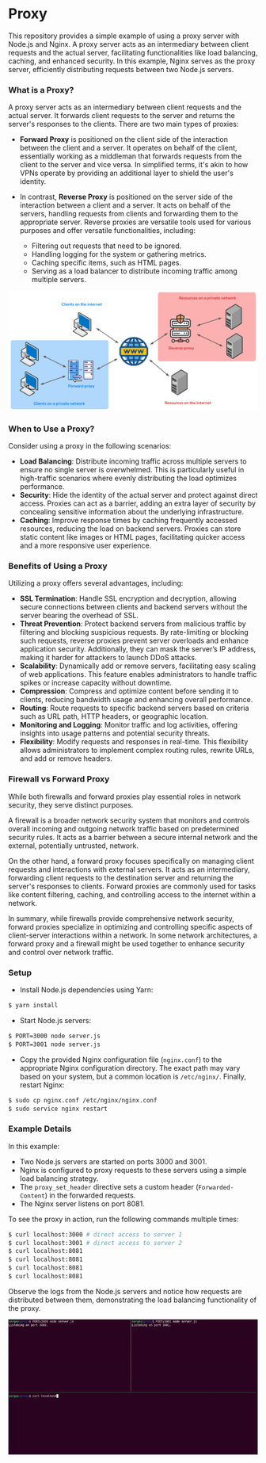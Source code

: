 # Proxy

This repository provides a simple example of using a proxy server with Node.js and Nginx. A proxy server acts as an intermediary between client requests and the actual server, facilitating functionalities like load balancing, caching, and enhanced security. In this example, Nginx serves as the proxy server, efficiently distributing requests between two Node.js servers.

### What is a Proxy?

A proxy server acts as an intermediary between client requests and the actual server. It forwards client requests to the server and returns the server's responses to the clients. There are two main types of proxies:

- **Forward Proxy** is positioned on the client side of the interaction between the client and a server. It operates on behalf of the client, essentially working as a middleman that forwards requests from the client to the server and vice versa. In simplified terms, it's akin to how VPNs operate by providing an additional layer to shield the user's identity.

- In contrast, **Reverse Proxy** is positioned on the server side of the interaction between a client and a server. It acts on behalf of the servers, handling requests from clients and forwarding them to the appropriate server. Reverse proxies are versatile tools used for various purposes and offer versatile functionalities, including:

    * Filtering out requests that need to be ignored.
    * Handling logging for the system or gathering metrics.
    * Caching specific items, such as HTML pages.
    * Serving as a load balancer to distribute incoming traffic among multiple servers.

![Forward and Reverse proxy representation](./proxy.png)

### When to Use a Proxy?

Consider using a proxy in the following scenarios:

- **Load Balancing**: Distribute incoming traffic across multiple servers to ensure no single server is overwhelmed. This is particularly useful in high-traffic scenarios where evenly distributing the load optimizes performance.
- **Security**: Hide the identity of the actual server and protect against direct access. Proxies can act as a barrier, adding an extra layer of security by concealing sensitive information about the underlying infrastructure.
- **Caching**: Improve response times by caching frequently accessed resources, reducing the load on backend servers. Proxies can store static content like images or HTML pages, facilitating quicker access and a more responsive user experience.

### Benefits of Using a Proxy

Utilizing a proxy offers several advantages, including:

- **SSL Termination**: Handle SSL encryption and decryption, allowing secure connections between clients and backend servers without the server bearing the overhead of SSL.
- **Threat Prevention**: Protect backend servers from malicious traffic by filtering and blocking suspicious requests. By rate-limiting or blocking such requests, reverse proxies prevent server overloads and enhance application security. Additionally, they can mask the server’s IP address, making it harder for attackers to launch DDoS attacks.
- **Scalability**: Dynamically add or remove servers, facilitating easy scaling of web applications. This feature enables administrators to handle traffic spikes or increase capacity without downtime.
- **Compression**: Compress and optimize content before sending it to clients, reducing bandwidth usage and enhancing overall performance.
- **Routing**: Route requests to specific backend servers based on criteria such as URL path, HTTP headers, or geographic location.
- **Monitoring and Logging**: Monitor traffic and log activities, offering insights into usage patterns and potential security threats.
- **Flexibility**: Modify requests and responses in real-time. This flexibility allows administrators to implement complex routing rules, rewrite URLs, and add or remove headers.

### Firewall vs Forward Proxy

While both firewalls and forward proxies play essential roles in network security, they serve distinct purposes.

A firewall is a broader network security system that monitors and controls overall incoming and outgoing network traffic based on predetermined security rules. It acts as a barrier between a secure internal network and the external, potentially untrusted, network. 

On the other hand, a forward proxy focuses specifically on managing client requests and interactions with external servers. It acts as an intermediary, forwarding client requests to the destination server and returning the server's responses to clients. Forward proxies are commonly used for tasks like content filtering, caching, and controlling access to the internet within a network. 

In summary, while firewalls provide comprehensive network security, forward proxies specialize in optimizing and controlling specific aspects of client-server interactions within a network. In some network architectures, a forward proxy and a firewall might be used together to enhance security and control over network traffic.

### Setup

- Install Node.js dependencies using Yarn:

```bash
$ yarn install
```

- Start Node.js servers:

```bash
$ PORT=3000 node server.js
$ PORT=3001 node server.js
```

- Copy the provided Nginx configuration file (`nginx.conf`) to the appropriate Nginx configuration directory. The exact path may vary based on your system, but a common location is `/etc/nginx/`. Finally, restart Nginx:

```bash
$ sudo cp nginx.conf /etc/nginx/nginx.conf
$ sudo service nginx restart
```

### Example Details

In this example:

- Two Node.js servers are started on ports 3000 and 3001.
- Nginx is configured to proxy requests to these servers using a simple load balancing strategy.
- The `proxy_set_header` directive sets a custom header (`Forwarded-Content`) in the forwarded requests.
- The Nginx server listens on port 8081.

To see the proxy in action, run the following commands multiple times:


```bash
$ curl localhost:3000 # direct access to server 1
$ curl localhost:3001 # direct access to server 2
$ curl localhost:8081
$ curl localhost:8081
$ curl localhost:8081
$ curl localhost:8081
```

Observe the logs from the Node.js servers and notice how requests are distributed between them, demonstrating the load balancing functionality of the proxy.

![Terminal output of proxy between 4 servers](./terminal-output.gif)
